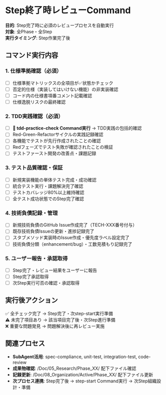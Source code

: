 # Step終了時レビューCommand

**目的**: Step完了時に必須のレビュープロセスを自動実行  
**対象**: 全Phase・全Step  
**実行タイミング**: Step作業完了後

## コマンド実行内容

### 1. 仕様準拠確認（必須）
- [ ] 仕様準拠マトリックスの全項目が✅状態かチェック
- [ ] 否定的仕様（実装してはいけない機能）の非実装確認
- [ ] コード内の仕様書項番コメント記載確認
- [ ] 仕様逸脱リスクの最終確認

### 2. TDD実践確認（必須）
- [ ] **🔧 tdd-practice-check Command実行** → TDD実践の包括的確認
- [ ] Red-Green-Refactorサイクルの実践記録確認
- [ ] 各機能でテストが先行作成されたことの確認
- [ ] Redフェーズでテスト失敗が確認されたことの検証
- [ ] テストファースト開発の改善点・課題記録

### 3. テスト品質確認・保証
- [ ] 新規実装機能の単体テスト完成・成功確認
- [ ] 統合テスト実行・課題解決完了確認  
- [ ] テストカバレッジ80%以上維持確認
- [ ] 全テスト成功状態でのStep完了確認

### 4. 技術負債記録・管理
- [ ] 新規技術負債のGitHub Issue作成完了（TECH-XXX番号付与）
- [ ] 既存技術負債Issueの更新・進捗記録完了
- [ ] スタブメソッド実装時のIssue作成・優先度ラベル設定完了
- [ ] 技術負債分類（enhancement/bug）・工数見積もり記録完了

### 5. ユーザー報告・承認取得
- [ ] Step完了・レビュー結果をユーザーに報告
- [ ] Step完了承認取得
- [ ] 次Step実行可否の確認・承認取得

## 実行後アクション
✅ 全チェック完了 → Step完了・次step-start実行準備  
⚠️ 未完了項目あり → 該当項目完了後・次Step進行準備  
❌ 重要な問題発見 → 問題解決後に再レビュー実施

## 関連プロセス
- **SubAgent活用**: spec-compliance, unit-test, integration-test, code-review
- **成果物確認**: /Doc/05_Research/Phase_XX/ 配下ファイル確認
- **記録更新**: /Doc/08_Organization/Active/Phase_XX/ 配下ファイル更新
- **次プロセス連携**: Step完了後 → step-start Command実行 → 次Step組織設計・準備